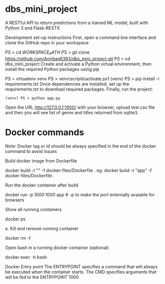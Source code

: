 # dbs_mini_project


A RESTful API to return predictions from a trained ML model, built with Python 3 and Flask-RESTX

Development set-up instructions
First, open a command line interface and clone the GitHub repo in your workspace


PS > cd $WORKSPACE_PATH$
PS > git clone https://github.com/Anirban6393/dbs_mini_project.git
PS > cd dbs_mini_project
Create and activate a Python virtual environment, then install the required Python packages using pip


PS > virtualenv venv
PS > venv\scripts\activate.ps1
(venv) PS > pip install -r requirements.txt
Once dependencies are installed, set up the requirements.txt to download required packages.
Finally, run the project:

```
(venv) PS > python app.py
```

Open the URL http://127.0.0.1:1000/ with your browser, upload test.csv file and then you will see list of genre and titles returned from sqlite3.


# Docker commands
Note: Docker tag or id should be always specified in the end of the docker command to avoid issues

Build docker image from Dockerfile

docker build -t "<app name>" -f docker-files/Dockerfile . eg: docker build -t "app" -f docker-files/Dockerfile .

Run the docker container after build

docker run -p 1000:1000 app # -p to make the port externally avaiable for browsers

Show all running containers

docker ps

a. Kill and remove running container

docker rm <containerid> -f

Open bash in a running docker container (optional)

docker exec -ti <containerid> bash

Docker Entry point The ENTRYPOINT specifies a command that will always be executed when the container starts. The CMD specifies arguments that will be fed to the ENTRYPOINT 1000
